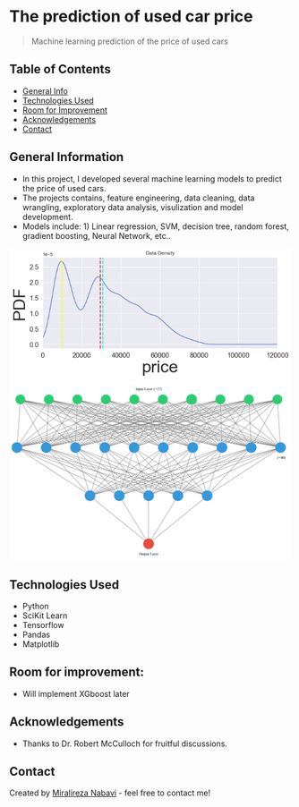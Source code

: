 # The prediction of used car price
> Machine learning prediction of the price of used cars

## Table of Contents
* [General Info](#general-information)
* [Technologies Used](#technologies-used)
* [Room for Improvement](#room-for-improvement)
* [Acknowledgements](#acknowledgements)
* [Contact](#contact)
<!-- * [License](#license) -->


## General Information
- In this project, I developed several machine learning models to predict the price of used cars.
- The projects contains, feature engineering, data cleaning, data wrangling, exploratory data analysis, visulization and model development.
- Models include: 1) Linear regression, SVM, decision tree, random forest, gradient boosting, Neural Network, etc..

![Example screenshot](./Figures/PDF_price.png)
![Example screenshot](./Figures/NN_arch.png)
<!-- If you have screenshots you'd like to share, include them here. -->

## Technologies Used
- Python
- SciKit Learn
- Tensorflow
- Pandas
- Matplotlib

## Room for improvement:
- Will implement XGboost later


## Acknowledgements
- Thanks to Dr. Robert McCulloch for fruitful discussions.


## Contact
Created by [Miralireza Nabavi](anabavib@asu.edu) - feel free to contact me!
